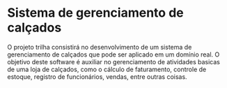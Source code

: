 # Sistema de gerenciamento de calçados

O projeto trilha consistirá no desenvolvimento de um sistema de gerenciamento de calçados que pode ser aplicado
em um domínio real. O objetivo deste software é auxiliar no gerenciamento de atividades basicas de uma loja de calçados, como
o cálculo de faturamento, controle de estoque, registro de funcionários, vendas, entre outras coisas.
